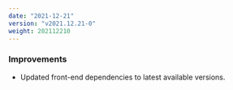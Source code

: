 ```yaml
---
date: "2021-12-21"
version: "v2021.12.21-0"
weight: 202112210
---
```


### <span class="label label-blue">Improvements</span>
- Updated front-end dependencies to latest available versions.

